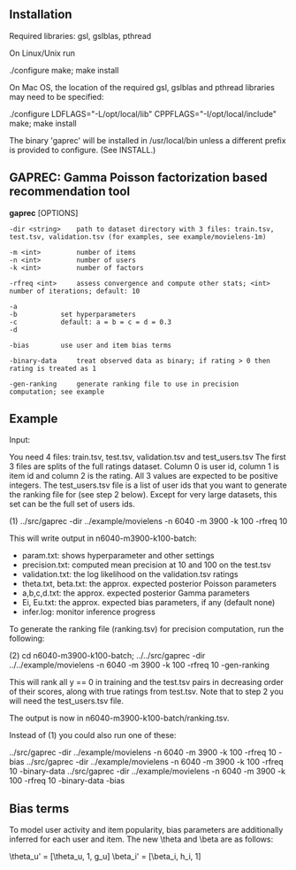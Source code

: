 Installation
------------

Required libraries: gsl, gslblas, pthread

On Linux/Unix run

 ./configure
 make; make install

On Mac OS, the location of the required gsl, gslblas and pthread
libraries may need to be specified:

 ./configure LDFLAGS="-L/opt/local/lib" CPPFLAGS="-I/opt/local/include"
 make; make install

The binary 'gaprec' will be installed in /usr/local/bin unless a
different prefix is provided to configure. (See INSTALL.)

GAPREC: Gamma Poisson factorization based recommendation tool
--------------------------------------------------------------

**gaprec** [OPTIONS]

    -dir <string>    path to dataset directory with 3 files: train.tsv, test.tsv, validation.tsv (for examples, see example/movielens-1m)
 
    -m <int>	     number of items
    -n <int>	     number of users
    -k <int>	     number of factors
   
    -rfreq <int>     assess convergence and compute other stats; <int> number of iterations; default: 10

    -a
    -b		     set hyperparameters
    -c		     default: a = b = c = d = 0.3
    -d

    -bias	     use user and item bias terms

    -binary-data     treat observed data as binary; if rating > 0 then rating is treated as 1

    -gen-ranking     generate ranking file to use in precision computation; see example		  


Example
--------

Input:

You need 4 files: train.tsv, test.tsv, validation.tsv and
test_users.tsv The first 3 files are splits of the full ratings
dataset. Column 0 is user id, column 1 is item id and column 2 is the
rating. All 3 values are expected to be positive integers. The
test_users.tsv file is a list of user ids that you want to generate
the ranking file for (see step 2 below). Except for very large
datasets, this set can be the full set of users ids.

(1) ../src/gaprec -dir ../example/movielens -n 6040 -m 3900  -k 100 -rfreq 10

This will write output in n6040-m3900-k100-batch:

* param.txt: shows hyperparameter and other settings
* precision.txt: computed mean precision at 10 and 100 on the test.tsv
* validation.txt: the log likelihood on the validation.tsv ratings
* theta.txt, beta.txt: the approx. expected posterior Poisson parameters
* a,b,c,d.txt: the approx. expected posterior Gamma parameters
* Ei, Eu.txt: the approx. expected bias parameters, if any (default none)
* infer.log: monitor inference progress

To generate the ranking file (ranking.tsv) for precision computation,
run the following:

(2) cd n6040-m3900-k100-batch;
../../src/gaprec -dir ../../example/movielens -n 6040 -m 3900  -k 100 -rfreq 10 -gen-ranking

This will rank all y == 0 in training and the test.tsv pairs in
decreasing order of their scores, along with true ratings from
test.tsv. Note that to step 2 you will need the test_users.tsv file.

The output is now in n6040-m3900-k100-batch/ranking.tsv.

Instead of (1) you could also run one of these:

../src/gaprec -dir ../example/movielens -n 6040 -m 3900  -k 100 -rfreq 10 -bias
../src/gaprec -dir ../example/movielens -n 6040 -m 3900  -k 100 -rfreq 10 -binary-data
../src/gaprec -dir ../example/movielens -n 6040 -m 3900  -k 100 -rfreq 10 -binary-data -bias

Bias terms
----------

To model user activity and item popularity, bias parameters are
additionally inferred for each user and item. The new \theta and \beta
are as follows:
    		  
\theta_u' = [\theta_u, 1, g_u]
\beta_i' =  [\beta_i, h_i, 1]   


